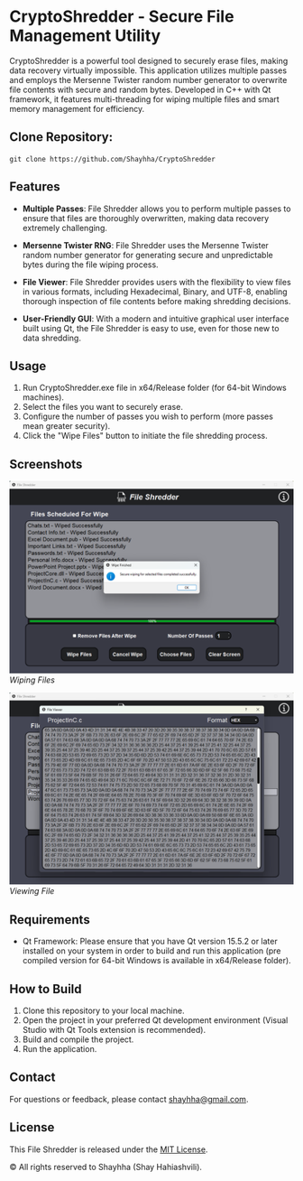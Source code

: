 # CryptoShredder - Secure File Management Utility

CryptoShredder is a powerful tool designed to securely erase files, making data recovery virtually impossible. This application utilizes multiple passes and employs the Mersenne Twister random number generator to overwrite file contents with secure and random bytes. Developed in C++ with Qt framework, it features multi-threading for wiping multiple files and smart memory management for efficiency.

## Clone Repository:

```shell
git clone https://github.com/Shayhha/CryptoShredder
```

## Features

- **Multiple Passes**: File Shredder allows you to perform multiple passes to ensure that files are thoroughly overwritten, making data recovery extremely challenging.

- **Mersenne Twister RNG**: File Shredder uses the Mersenne Twister random number generator for generating secure and unpredictable bytes during the file wiping process.

- **File Viewer**: File Shredder provides users with the flexibility to view files in various formats, including Hexadecimal, Binary, and UTF-8, enabling thorough inspection of file contents before making shredding decisions.

- **User-Friendly GUI**: With a modern and intuitive graphical user interface built using Qt, the File Shredder is easy to use, even for those new to data shredding.

## Usage

1. Run CryptoShredder.exe file in x64/Release folder (for 64-bit Windows machines).
2. Select the files you want to securely erase.
3. Configure the number of passes you wish to perform (more passes mean greater security).
4. Click the "Wipe Files" button to initiate the file shredding process.

## Screenshots

![Screenshot 1](CryptoShredder/images/CryptoShredderScreenshot1.png)
*Wiping Files*

![Screenshot 2](CryptoShredder/images/CryptoShredderScreenshot2.png)
*Viewing File*

## Requirements

- Qt Framework: Please ensure that you have Qt version 15.5.2 or later installed on your system in order to build and run this application (pre compiled version for 64-bit Windows is available in x64/Release folder).

## How to Build

1. Clone this repository to your local machine.
2. Open the project in your preferred Qt development environment (Visual Studio with Qt Tools extension is recommended).
3. Build and compile the project.
4. Run the application.

## Contact

For questions or feedback, please contact [shayhha@gmail.com](mailto:shayhha@gmail.com).

## License

This File Shredder is released under the [MIT License](LICENSE.txt).

© All rights reserved to Shayhha (Shay Hahiashvili).
